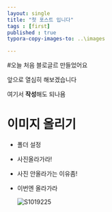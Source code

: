 ```yaml
---
layout: single
title: "첫 포스트 입니다"
tags : [first]
published : true
typora-copy-images-to: ..\images

---
```




#오늘 처음 블로글르 만들었어요

앞으로 열심히 해보겠습니다

여기서 **작성**해도 되나욤



# 이미지 올리기



* 폴더 설정

* 사진올라가라!

* 사진 안올라가는 이유좀!

* 이번엔 올라가라

  ![S1019225](C:\blog\landgm.github.io\images\S1019225.JPG)
